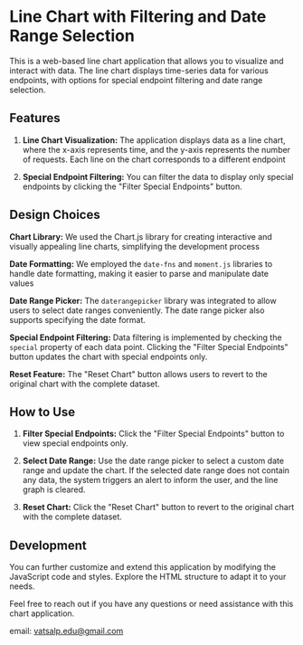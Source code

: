 # Line Chart with Filtering and Date Range Selection

This is a web-based line chart application that allows you to visualize and interact with data. The line chart displays time-series data for various endpoints, with options for special endpoint filtering and date range selection. 

## Features

1. **Line Chart Visualization:** The application displays data as a line chart, where the x-axis represents time, and the y-axis represents the number of requests. Each line on the chart corresponds to a different endpoint

2. **Special Endpoint Filtering:** You can filter the data to display only special endpoints by clicking the "Filter Special Endpoints" button. 

## Design Choices

**Chart Library:** We used the Chart.js library for creating interactive and visually appealing line charts, simplifying the development process

**Date Formatting:** We employed the `date-fns` and `moment.js` libraries to handle date formatting, making it easier to parse and manipulate date values

**Date Range Picker:** The `daterangepicker` library was integrated to allow users to select date ranges conveniently. The date range picker also supports specifying the date format.

**Special Endpoint Filtering:** Data filtering is implemented by checking the `special` property of each data point. Clicking the "Filter Special Endpoints" button updates the chart with special endpoints only.

**Reset Feature:** The "Reset Chart" button allows users to revert to the original chart with the complete dataset.

## How to Use

1. **Filter Special Endpoints:** Click the "Filter Special Endpoints" button to view special endpoints only.

2. **Select Date Range:** Use the date range picker to select a custom date range and update the chart. If the selected date range does not contain any data, the system triggers an alert to inform the user, and the line graph is cleared.
3. **Reset Chart:** Click the "Reset Chart" button to revert to the original chart with the complete dataset.

## Development

You can further customize and extend this application by modifying the JavaScript code and styles. Explore the HTML structure to adapt it to your needs.

Feel free to reach out if you have any questions or need assistance with this chart application.

email: vatsalp.edu@gmail.com

